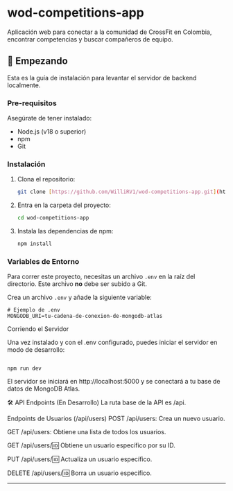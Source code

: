 # wod-competitions-app

Aplicación web para conectar a la comunidad de CrossFit en Colombia, encontrar competencias y buscar compañeros de equipo.

## 🚀 Empezando

Esta es la guía de instalación para levantar el servidor de backend localmente.

### Pre-requisitos

Asegúrate de tener instalado:
* Node.js (v18 o superior)
* npm
* Git

### Instalación

1.  Clona el repositorio:
    ```bash
    git clone [https://github.com/WilliRV1/wod-competitions-app.git](https://github.com/WilliRV1/wod-competitions-app.git)
    ```
2.  Entra en la carpeta del proyecto:
    ```bash
    cd wod-competitions-app
    ```
3.  Instala las dependencias de npm:
    ```bash
    npm install
    ```

### Variables de Entorno

Para correr este proyecto, necesitas un archivo `.env` en la raíz del directorio. Este archivo **no** debe ser subido a Git.

Crea un archivo `.env` y añade la siguiente variable:

```env
# Ejemplo de .env
MONGODB_URI=tu-cadena-de-conexion-de-mongodb-atlas
```
Corriendo el Servidor

Una vez instalado y con el .env configurado, puedes iniciar el servidor en modo de desarrollo:

```

npm run dev
```
El servidor se iniciará en http://localhost:5000 y se conectará a tu base de datos de MongoDB Atlas.

🛠️ API Endpoints (En Desarrollo)
La ruta base de la API es /api.

Endpoints de Usuarios (/api/users)
POST /api/users: Crea un nuevo usuario.

GET /api/users: Obtiene una lista de todos los usuarios.

GET /api/users/:id: Obtiene un usuario específico por su ID.

PUT /api/users/:id: Actualiza un usuario específico.

DELETE /api/users/:id: Borra un usuario específico.


---
